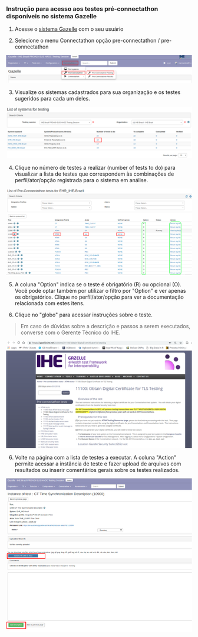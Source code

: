 ### Instrução para acesso aos testes pré-connectathon disponíveis no sistema Gazelle


1. Acesse o [sistema Gazelle](https://ihe.wustl.edu/gazelle-na/) com o seu usuário

2. Selecione o menu Connectathon opção pre-connectathon / pre-connectathon

![](./media/image6-1.png)

3. Visualize os sistemas cadastrados para sua organização e os testes sugeridos para cada um deles.

![](./media/image6-2.png)

4. Clique no número de testes a realizar (number of tests to do) para visualizar a lista de testes que correspondem às combinações de perfil/ator/opção registrada para o sistema em análise.

![](./media/image6-3.png)

5. A coluna "Option" indica se o teste é obrigatório (R) ou opcional (O). Você pode optar também por utilizar o filtro por "Option" e ver apenas os obrigatórios. Clique no perfil/ator/opção para ver a documentação relacionada com estes itens. 

6. Clique no "globo" para acessar instruções sobre o teste. 

> Em caso de dúvidas sobre a descrição e passos a serem executados, converse com o Gerente Técnico do IHE.

![](./media/image6-4.png)

6. Volte na página com a lista de testes a executar. A coluna "Action" permite acessar a instância de teste e fazer upload de arquivos com resultados ou inserir comentários gerais sobre os testes realizados.

![](./media/image6-5.png)













